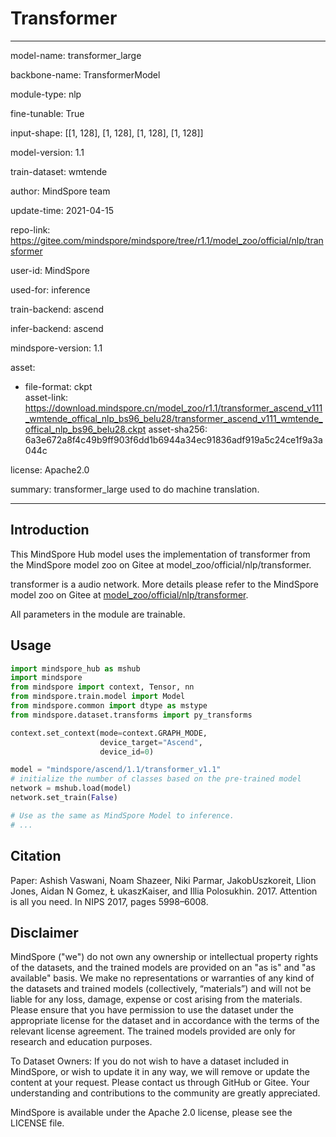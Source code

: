# Transformer

---

model-name: transformer_large

backbone-name: TransformerModel

module-type: nlp

fine-tunable: True

input-shape: [[1, 128], [1, 128], [1, 128], [1, 128]]

model-version: 1.1

train-dataset: wmtende

author: MindSpore team

update-time: 2021-04-15

repo-link: <https://gitee.com/mindspore/mindspore/tree/r1.1/model_zoo/official/nlp/transformer>

user-id: MindSpore

used-for: inference

train-backend: ascend

infer-backend: ascend

mindspore-version: 1.1

asset:

  -
    file-format: ckpt  
    asset-link: <https://download.mindspore.cn/model_zoo/r1.1/transformer_ascend_v111_wmtende_offical_nlp_bs96_belu28/transformer_ascend_v111_wmtende_offical_nlp_bs96_belu28.ckpt>
    asset-sha256: 6a3e672a8f4c49b9ff903f6dd1b6944a34ec91836adf919a5c24ce1f9a3a044c

license: Apache2.0

summary: transformer_large used to do machine translation.

---

## Introduction

This MindSpore Hub model uses the implementation of transformer from the MindSpore model zoo on Gitee at model_zoo/official/nlp/transformer.

transformer is a audio network. More details please refer to the MindSpore model zoo on Gitee at [model_zoo/official/nlp/transformer](https://gitee.com/mindspore/mindspore/blob/r1.1/model_zoo/official/nlp/transformer/README.md).

All parameters in the module are trainable.

## Usage

```python
import mindspore_hub as mshub
import mindspore
from mindspore import context, Tensor, nn
from mindspore.train.model import Model
from mindspore.common import dtype as mstype
from mindspore.dataset.transforms import py_transforms

context.set_context(mode=context.GRAPH_MODE,
                    device_target="Ascend",
                    device_id=0)

model = "mindspore/ascend/1.1/transformer_v1.1"
# initialize the number of classes based on the pre-trained model
network = mshub.load(model)
network.set_train(False)

# Use as the same as MindSpore Model to inference.
# ...
```

## Citation

Paper: Ashish Vaswani, Noam Shazeer, Niki Parmar, JakobUszkoreit, Llion Jones, Aidan N Gomez, Ł ukaszKaiser, and Illia Polosukhin. 2017. Attention is all you need. In NIPS 2017, pages 5998–6008.

## Disclaimer

MindSpore ("we") do not own any ownership or intellectual property rights of the datasets, and the trained models are provided on an "as is" and "as available" basis. We make no representations or warranties of any kind of the datasets and trained models (collectively, “materials”) and will not be liable for any loss, damage, expense or cost arising from the materials. Please ensure that you have permission to use the dataset under the appropriate license for the dataset and in accordance with the terms of the relevant license agreement. The trained models provided are only for research and education purposes.

To Dataset Owners: If you do not wish to have a dataset included in MindSpore, or wish to update it in any way, we will remove or update the content at your request. Please contact us through GitHub or Gitee. Your understanding and contributions to the community are greatly appreciated.

MindSpore is available under the Apache 2.0 license, please see the LICENSE file.